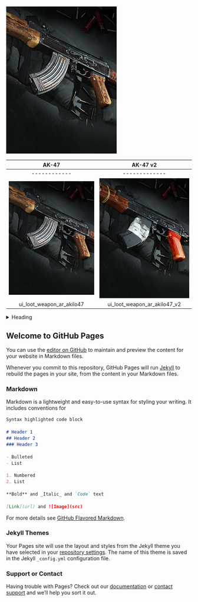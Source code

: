 ![AK 47](/img/ui_loot_weapon_ar_akilo47.png)

| AK-47 | AK-47 v2 |
| :---: | :---: |
| ------------ | ------------- |
| ![AK 47](/img/ui_loot_weapon_ar_akilo47.png)| ![AK 47](/img/ui_loot_weapon_ar_akilo47_v2.png) |
| ui_loot_weapon_ar_akilo47 | ui_loot_weapon_ar_akilo47_v2 |

<details>
<summary>Heading</summary>

+ markdown list 1
    + nested ![AK 47](/img/ui_loot_weapon_ar_akilo47.png)
    + nested list 2
+ markdown list 2

</details>


## Welcome to GitHub Pages

You can use the [editor on GitHub](https://github.com/ItsNatoriousB/codmw-operator-directory/edit/gh-pages/index.md) to maintain and preview the content for your website in Markdown files.

Whenever you commit to this repository, GitHub Pages will run [Jekyll](https://jekyllrb.com/) to rebuild the pages in your site, from the content in your Markdown files.

### Markdown

Markdown is a lightweight and easy-to-use syntax for styling your writing. It includes conventions for

```markdown
Syntax highlighted code block

# Header 1
## Header 2
### Header 3

- Bulleted
- List

1. Numbered
2. List

**Bold** and _Italic_ and `Code` text

[Link](url) and ![Image](src)
```

For more details see [GitHub Flavored Markdown](https://guides.github.com/features/mastering-markdown/).

### Jekyll Themes

Your Pages site will use the layout and styles from the Jekyll theme you have selected in your [repository settings](https://github.com/ItsNatoriousB/codmw-operator-directory/settings). The name of this theme is saved in the Jekyll `_config.yml` configuration file.

### Support or Contact

Having trouble with Pages? Check out our [documentation](https://docs.github.com/categories/github-pages-basics/) or [contact support](https://github.com/contact) and we’ll help you sort it out.
